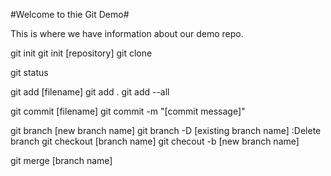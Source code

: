 #Welcome to thie Git Demo#

This is where we have information about our demo repo.

git init
git init [repository]
git clone

git status

git add [filename]
git add .
git add --all

git commit [filename]
git commit -m "[commit message]"

git branch [new branch name]
git branch -D [existing branch name] :Delete branch
git checkout [branch name]
git checout -b [new branch name]

git merge [branch name]
